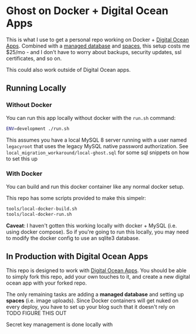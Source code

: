 Ghost on Docker + Digital Ocean Apps
====================================
This is what I use to get a personal repo working on Docker + [Digital Ocean Apps](https://www.digitalocean.com/products/app-platform/).
Combined with a [managed database](https://www.digitalocean.com/products/managed-databases/) and [spaces](https://www.digitalocean.com/products/spaces/),
this setup costs me $25/mo - and I don't have to worry about backups, security updates, ssl certificates, and so on.

This could also work outside of Digital Ocean apps.

## Running Locally

### Without Docker
You can run this app locally without docker with the `run.sh` command:

```bash
ENV=development ./run.sh
```

This assumes you have a local MySQL 8 server running with a user named `legacyroot`
that uses the legacy MySQL native password authorization. See `local_migration_workaround/local-ghost.sql`
for some sql snippets on how to set this up

### With Docker
You can build and run this docker container like any normal docker setup.

This repo has some scripts provided to make this simpelr:

```bash
tools/local-docker-build.sh
tools/local-docker-run.sh
```

**Caveat**: I haven't gotten this working locally with docker + MySQL (i.e. using docker compose). So if you're going
to run this locally, you may need to modify the docker config to use an sqlite3 database.

## In Production with Digital Ocean Apps
This repo is designed to work with [Digital Ocean Apps](https://www.digitalocean.com/products/app-platform/). You should
be able to simply fork this repo, add your own touches to it, and create a new digital ocean app with your forked repo.

The only remaining tasks are adding a **managed database** and setting up **spaces** (i.e. image uploads). Since Docker
containers will get nuked on every deploy, you have to set up your blog such that it doesn't rely on TODO FIGURE THIS OUT

Secret key management is done locally with
